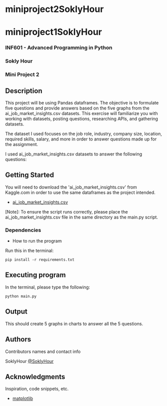 # miniproject2SoklyHour
# miniproject1SoklyHour

### INF601 - Advanced Programming in Python
### Sokly Hour
### Mini Project 2

## Description

This project will be using Pandas dataframes. The objective is to formulate five questions and provide answers based on the five graphs from the ai_job_market_insights.csv datasets. This exercise will familiarize you with working with datasets, posting questions, researching APIs, and gathering datasets.

The dataset I used focuses on the job role, industry, company size, location, required skills, salary, and more in order to answer questions made up for the assignment.

I used ai_job_market_insights.csv datasets to answer the following questions:


## Getting Started

You will need to download the 'ai_job_market_insights.csv' from Kaggle.com in order to use the same dataframes as the project intended.
* [ai_job_market_insights.csv](https://www.kaggle.com/datasets/uom190346a/ai-powered-job-market-insights)

[Note]: To ensure the script runs correctly, please place the ai_job_market_insights.csv file in the same directory as the main.py script.

### Dependencies

* How to run the program
  
Run this in the terminal:
```
pip install -r requirements.txt
```

## Executing program

In the terminal, please type the following:
```
python main.py
```
## Output
This should create 5 graphs in charts to answer all the 5 questions.

## Authors

Contributors names and contact info

SoklyHour
[@SoklyHour](https://www.linkedin.com/in/soklyhour/)


## Acknowledgments
Inspiration, code snippets, etc.
* [matplotlib](https://matplotlib.org/stable/tutorials/pyplot.html)
